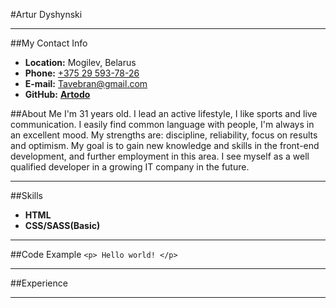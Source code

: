 #Artur Dyshynski

----------

##My Contact Info



* **Location:** Mogilev, Belarus
* **Phone:** [+375 29 593-78-26](tel:+375295937826)
* **E-mail:** [Tavebran@gmail.com](mailto:Tavebran@gmail.com)
* **GitHub:** **[Artodo](https://github.com/Artodo)**

##About Me
I'm 31 years old. I lead an active lifestyle, I like sports and live communication. I easily find common language with people, I'm always in an excellent mood. My strengths are: discipline, reliability, focus on results and optimism. My goal is to gain new knowledge and skills in the front-end development, and further employment in this area. I see myself as a well qualified developer in a growing IT company in the future.

----



##Skills
* **HTML**
* **CSS/SASS(Basic)**

-----

##Code Example
`<p> Hello world! </p>`

----

##Experience

----